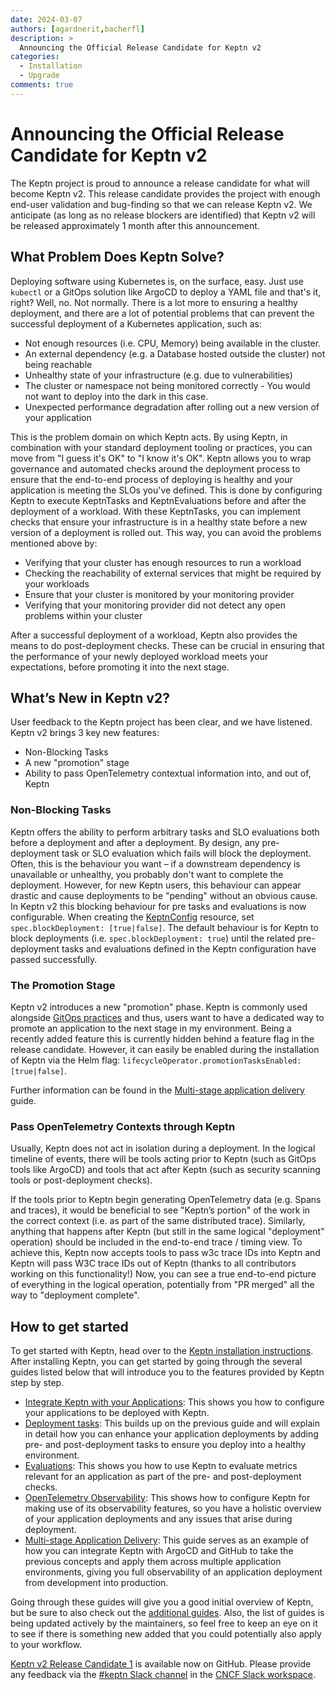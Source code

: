 ```yaml
---
date: 2024-03-07
authors: [agardnerit,bacherfl]
description: >
  Announcing the Official Release Candidate for Keptn v2
categories:
  - Installation
  - Upgrade
comments: true
---
```


# Announcing the Official Release Candidate for Keptn v2

The Keptn project is proud to announce a release candidate for what will become Keptn v2.
This release candidate provides the project with enough end-user validation
and bug-finding so that we can release Keptn v2.
We anticipate (as long as no release blockers are identified) that Keptn
v2 will be released approximately 1 month after this announcement.

<!-- more -->

## What Problem Does Keptn Solve?

Deploying software using Kubernetes is, on the surface, easy.
Just use `kubectl` or a GitOps solution like ArgoCD to deploy a YAML file and that's it, right?
Well, no.
Not normally.
There is a lot more to ensuring a healthy deployment,
and there are a lot of potential problems that can
prevent the successful deployment of a Kubernetes application, such as:

- Not enough resources (i.e. CPU, Memory) being available in the cluster.
- An external dependency (e.g. a Database hosted outside the cluster) not being reachable
- Unhealthy state of your infrastructure (e.g. due to vulnerabilities)
- The cluster or namespace not being monitored correctly - You would not want to deploy into the dark in this case.
- Unexpected performance degradation after rolling out a new version of your application

This is the problem domain on which Keptn acts.
By using Keptn, in combination with your standard deployment tooling or practices,
you can move from "I guess it's OK" to "I know it's OK".
Keptn allows you to wrap governance and automated checks around the deployment
process to ensure that the end-to-end process of deploying is
healthy and your application is meeting the SLOs you've defined.
This is done by configuring Keptn to execute KeptnTasks and
KeptnEvaluations before and after the deployment of a workload.
With these KeptnTasks, you can implement checks that ensure your
infrastructure is in a healthy state before a new version of a deployment is rolled out.
This way, you can avoid the problems mentioned above by:

- Verifying that your cluster has enough resources to run a workload
- Checking the reachability of external services that might be required by your workloads
- Ensure that your cluster is monitored by your monitoring provider
- Verifying that your monitoring provider did not detect any open problems within your cluster

After a successful deployment of a workload, Keptn also provides the means to do post-deployment checks.
These can be crucial in ensuring that the performance of your newly deployed workload meets your expectations,
before promoting it into the next stage.

## What’s New in Keptn v2?

User feedback to the Keptn project has been clear, and we have listened.
Keptn v2 brings 3 key new features:

- Non-Blocking Tasks
- A new "promotion" stage
- Ability to pass OpenTelemetry contextual information into, and out of, Keptn

### Non-Blocking Tasks

Keptn offers the ability to perform arbitrary tasks and SLO
evaluations both before a deployment and after a deployment.
By design, any pre-deployment task or SLO evaluation
which fails will block the deployment.
Often, this is the behaviour you want – if a downstream dependency is unavailable or unhealthy,
you probably don't want to complete the deployment.
However, for new Keptn users, this behaviour can appear drastic
and cause deployments to be "pending" without an obvious cause.
In Keptn v2 this blocking behaviour for pre tasks and evaluations is now configurable.
When creating the [KeptnConfig](https://keptn.sh/stable/docs/reference/crd-reference/config/) resource,
set `spec.blockDeployment: [true|false]`.
The default behaviour is for Keptn to block deployments (i.e. `spec.blockDeployment: true`)
until the related pre-deployment tasks and
evaluations defined in the Keptn configuration have passed successfully.

### The Promotion Stage

Keptn v2 introduces a new "promotion" phase.
Keptn is commonly used alongside [GitOps practices](https://opengitops.dev/) and thus,
users want to have a dedicated way to promote an application to the next stage in my environment.
Being a recently added feature this is currently hidden behind a feature flag in the release candidate.
However, it can easily be enabled during the installation
of Keptn via the Helm flag: `lifecycleOperator.promotionTasksEnabled: [true|false]`.

Further information can be found in the
[Multi-stage application delivery](https://keptn.sh/stable/docs/guides/multi-stage-application-delivery/)
guide.

### Pass OpenTelemetry Contexts through Keptn

Usually, Keptn does not act in isolation during a deployment.
In the logical timeline of events, there will be tools acting prior to
Keptn (such as GitOps tools like ArgoCD) and tools that act after
Keptn (such as security scanning tools or post-deployment checks).

If the tools prior to Keptn begin generating OpenTelemetry data (e.g. Spans and traces),
it would be beneficial to see "Keptn’s portion" of the work in the correct context
(i.e. as part of the same distributed trace).
Similarly, anything that happens after Keptn (but still in the same logical "deployment" operation)
should be included in the end-to-end trace / timing view.
To achieve this, Keptn now accepts tools to pass w3c trace IDs into Keptn
and Keptn will pass W3C trace IDs out of Keptn
(thanks to all contributors working on this functionality!)
Now, you can see a true end-to-end picture of everything in the logical operation,
potentially from "PR merged" all the way to "deployment complete".

## How to get started

To get started with Keptn, head over to the [Keptn installation instructions](https://keptn.sh/stable/docs/installation/).
After installing Keptn, you can get started by going through the several guides listed below that
will introduce you to the features provided by Keptn step by step.

- [Integrate Keptn with your Applications](https://keptn.sh/stable/docs/guides/integrate/):
This shows you how to configure your applications to be deployed with Keptn.
- [Deployment tasks](https://keptn.sh/stable/docs/guides/tasks/):
This builds up on the previous guide and will explain in detail how you can enhance your application
deployments by adding pre- and post-deployment tasks to ensure you deploy into a healthy environment.
- [Evaluations](https://keptn.sh/stable/docs/guides/evaluations/#annotate-the-workload-resource-for-workload-level-evaluations):
This shows you how to use Keptn to evaluate metrics relevant for an application as part of
the pre- and post-deployment checks.
- [OpenTelemetry Observability](https://keptn.sh/stable/docs/guides/otel/):
This shows how to configure Keptn for making use of its observability features, so you
have a holistic overview of your application deployments and any issues that arise during deployment.
- [Multi-stage Application Delivery](https://keptn.sh/stable/docs/guides/multi-stage-application-delivery/):
This guide serves as an example of how you can integrate Keptn with ArgoCD and GitHub to
take the previous concepts and apply them across multiple application environments,
giving you full observability of an application deployment from development into production.

Going through these guides will give you a good initial overview of Keptn,
but be sure to also check out the [additional guides](https://keptn.sh/stable/docs/guides/).
Also, the list of guides is being updated actively by the maintainers,
so feel free to keep an eye on it to see if there is something new added that you could
potentially also apply to your workflow.

[Keptn v2 Release Candidate 1](https://github.com/keptn/lifecycle-toolkit/releases) is available now on GitHub.
Please provide any feedback via the [#keptn Slack channel](https://cloud-native.slack.com/messages/keptn/) in the [CNCF Slack workspace](https://communityinviter.com/apps/cloud-native/cncf).
